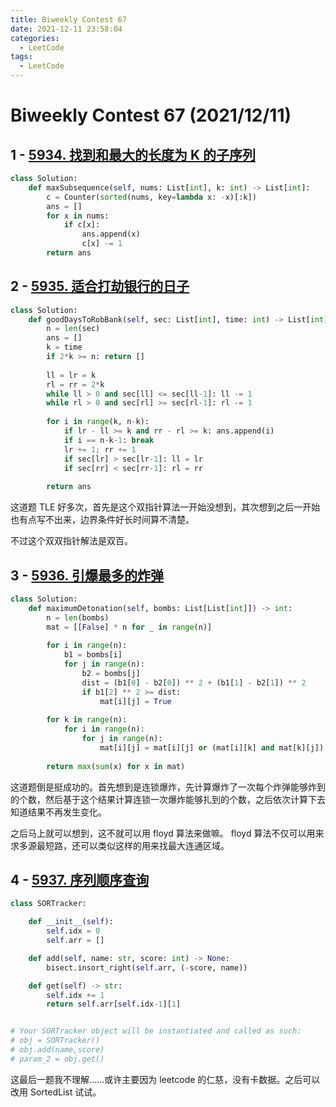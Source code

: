 ```yaml
---
title: Biweekly Contest 67
date: 2021-12-11 23:58:04
categories: 
  - LeetCode
tags: 
  - LeetCode 
---
```


# Biweekly Contest 67 (2021/12/11)

## 1 - [5934. 找到和最大的长度为 K 的子序列](https://leetcode-cn.com/contest/biweekly-contest-67/problems/find-subsequence-of-length-k-with-the-largest-sum/)

```python
class Solution:
    def maxSubsequence(self, nums: List[int], k: int) -> List[int]:
        c = Counter(sorted(nums, key=lambda x: -x)[:k])
        ans = []
        for x in nums:
            if c[x]: 
                ans.append(x)
                c[x] -= 1
        return ans
```

## 2 - [5935. 适合打劫银行的日子](https://leetcode-cn.com/contest/biweekly-contest-67/problems/find-good-days-to-rob-the-bank/)

```python
class Solution:
    def goodDaysToRobBank(self, sec: List[int], time: int) -> List[int]:
        n = len(sec)
        ans = []
        k = time
        if 2*k >= n: return []
        
        ll = lr = k
        rl = rr = 2*k
        while ll > 0 and sec[ll] <= sec[ll-1]: ll -= 1
        while rl > 0 and sec[rl] >= sec[rl-1]: rl -= 1
        
        for i in range(k, n-k):
            if lr - ll >= k and rr - rl >= k: ans.append(i)
            if i == n-k-1: break
            lr += 1; rr += 1
            if sec[lr] > sec[lr-1]: ll = lr
            if sec[rr] < sec[rr-1]: rl = rr
            
        return ans
```

这道题 TLE 好多次，首先是这个双指针算法一开始没想到，其次想到之后一开始也有点写不出来，边界条件好长时间算不清楚。

不过这个双双指针解法是双百。

## 3 - [5936. 引爆最多的炸弹](https://leetcode-cn.com/contest/biweekly-contest-67/problems/detonate-the-maximum-bombs/)

```python
class Solution:
    def maximumDetonation(self, bombs: List[List[int]]) -> int:
        n = len(bombs)
        mat = [[False] * n for _ in range(n)]
        
        for i in range(n):
            b1 = bombs[i]
            for j in range(n):
                b2 = bombs[j]
                dist = (b1[0] - b2[0]) ** 2 + (b1[1] - b2[1]) ** 2
                if b1[2] ** 2 >= dist:
                    mat[i][j] = True
        
        for k in range(n):
            for i in range(n):
                for j in range(n):
                    mat[i][j] = mat[i][j] or (mat[i][k] and mat[k][j])
        
        return max(sum(x) for x in mat)
```

这道题倒是挺成功的。首先想到是连锁爆炸，先计算爆炸了一次每个炸弹能够炸到的个数，然后基于这个结果计算连锁一次爆炸能够扎到的个数，之后依次计算下去知道结果不再发生变化。

之后马上就可以想到，这不就可以用 floyd 算法来做嘛。 floyd 算法不仅可以用来求多源最短路，还可以类似这样的用来找最大连通区域。

## 4 - [5937. 序列顺序查询](https://leetcode-cn.com/contest/biweekly-contest-67/problems/sequentially-ordinal-rank-tracker/)

```python
class SORTracker:

    def __init__(self):
        self.idx = 0
        self.arr = []

    def add(self, name: str, score: int) -> None:
        bisect.insort_right(self.arr, (-score, name))

    def get(self) -> str:
        self.idx += 1
        return self.arr[self.idx-1][1]


# Your SORTracker object will be instantiated and called as such:
# obj = SORTracker()
# obj.add(name,score)
# param_2 = obj.get()
```

这最后一题我不理解……或许主要因为 leetcode 的仁慈，没有卡数据。之后可以改用 SortedList 试试。




